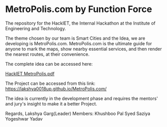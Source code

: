 # MetroPolis.com by Function Force

The repository for the HackIET, the Internal Hackathon at the Institute of Engineering and Technology.

The theme chosen by our team is Smart Cities and the Idea, we are developing is MetroPolis.com.
MetroPolis.com is the ultimate guide for anyone to mark the maps, show nearby essential services, and then render the nearest routes, at their convenience.

The complete idea can be accessed here:

[HackIET MetroPolis.pdf](https://github.com/Lakshya0018UP/MetroPolis.com/files/13053630/HackIET.MetroPolis.pdf)


The Project can be accessed from this link:
https://lakshya0018up.github.io/MetroPolis.com/



The idea is currently in the development phase and requires the mentors' and jury's insight to make it a better Project.

Regards, 
Lakshya Garg(Leader)
Members:
Khushboo Pal
Syed Saziya
Yogeshwar Yadav


